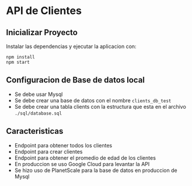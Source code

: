 # API de Clientes

## Inicializar Proyecto

Instalar las dependencias y ejecutar la aplicacion con:

```
npm install
npm start
```

## Configuracion de Base de datos local
* Se debe usar Mysql
* Se debe crear una base de datos con el nombre `clients_db_test` 
* Se debe crear una tabla clients con la estructura que esta en el archivo `./sql/database.sql`

## Caracteristicas

* Endpoint para obtener todos los clientes
* Endpoint para crear clientes
* Endpoint para obtener el promedio de edad de los clientes
* En produccion se uso Google Cloud para levantar la API
* Se hizo uso de PlanetScale para la base de datos en produccion de Mysql